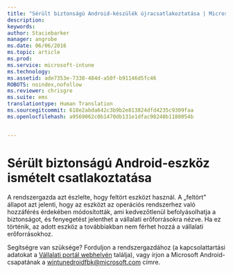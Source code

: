 ```yaml
---
title: "Sérült biztonságú Android-készülék újracsatlakoztatása | Microsoft Intune"
description: 
keywords: 
author: Staciebarker
manager: angrobe
ms.date: 06/06/2016
ms.topic: article
ms.prod: 
ms.service: microsoft-intune
ms.technology: 
ms.assetid: ade7353e-7338-484d-a50f-b91146d5fc46
ROBOTS: noindex,nofollow
ms.reviewer: chrisgre
ms.suite: ems
translationtype: Human Translation
ms.sourcegitcommit: 618e2abda642c3b9b2e813824dfd4235c9309faa
ms.openlocfilehash: a9569062c0b1470db131e1dfac98248b1180054b


---
```


# Sérült biztonságú Android-eszköz ismételt csatlakoztatása
A rendszergazda azt észlelte, hogy feltört eszközt használ. A „feltört” állapot azt jelenti, hogy az eszközt az operációs rendszerhez való hozzáférés érdekében módosították, ami kedvezőtlenül befolyásolhatja a biztonságot, és fenyegetést jelenthet a vállalati erőforrásokra nézve. Ha ez történik, az adott eszköz a továbbiakban nem férhet hozzá a vállalati erőforrásokhoz.

Segítségre van szüksége? Forduljon a rendszergazdához (a kapcsolattartási adatokat a [Vállalati portál webhelyén](http://portal.manage.microsoft.com) találja), vagy írjon a Microsoft Android-csapatának a wintunedroidfbk@microsoft.com címre.



<!--HONumber=Jul16_HO4-->


